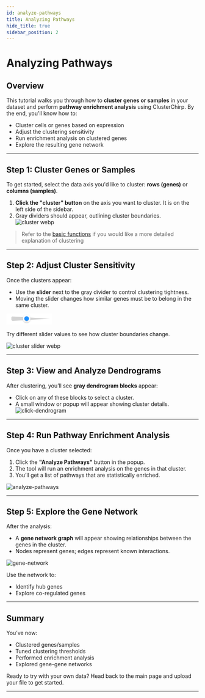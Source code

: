 ```yaml
---
id: analyze-pathways
title: Analyzing Pathways
hide_title: true
sidebar_position: 2
---
```

# Analyzing Pathways

## Overview

This tutorial walks you through how to **cluster genes or samples** in your dataset and perform **pathway enrichment analysis** using ClusterChirp. By the end, you'll know how to:

- Cluster cells or genes based on expression
- Adjust the clustering sensitivity
- Run enrichment analysis on clustered genes
- Explore the resulting gene network

---

## Step 1: Cluster Genes or Samples

To get started, select the data axis you'd like to cluster: **rows (genes)** or **columns (samples)**.

1. **Click the "cluster" button** on the axis you want to cluster. It is on the left side of the sidebar.
2. Gray dividers should appear, outlining cluster boundaries.
![cluster webp](/img/cluster-dendro-hover.webp)

> Refer to the [basic functions](../basic-functions#how-to-cluster-cells) if you would like a more detailed explanation of clustering

---

## Step 2: Adjust Cluster Sensitivity

Once the clusters appear:

- Use the **slider** next to the gray divider to control clustering tightness.
- Moving the slider changes how similar genes must be to belong in the same cluster.

![Cluster slider](/img/cluster_slider.png)

Try different slider values to see how cluster boundaries change.

![cluster slider webp](/img/cluster-freq-slider.webp)

---

## Step 3: View and Analyze Dendrograms

After clustering, you’ll see **gray dendrogram blocks** appear:

- Click on any of these blocks to select a cluster.
- A small window or popup will appear showing cluster details.
![click-dendrogram](/img/cluster-dendro-click.webp)

---

## Step 4: Run Pathway Enrichment Analysis

Once you have a cluster selected:

1. Click the **"Analyze Pathways"** button in the popup.
2. The tool will run an enrichment analysis on the genes in that cluster.
3. You’ll get a list of pathways that are statistically enriched.

![analyze-pathways](/img/cluster-analyze-click.webp)

---

## Step 5: Explore the Gene Network

After the analysis:

- A **gene network graph** will appear showing relationships between the genes in the cluster.
- Nodes represent genes; edges represent known interactions.

![gene-network](/img/cluster-network-(analyze)-explore.webp)

Use the network to:

- Identify hub genes
- Explore co-regulated genes

---

## Summary

You’ve now:

- Clustered genes/samples
- Tuned clustering thresholds
- Performed enrichment analysis
- Explored gene-gene networks

Ready to try with your own data? Head back to the main page and upload your file to get started.

---

